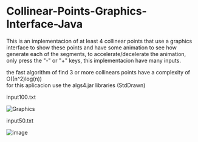 # Collinear-Points-Graphics-Interface-Java
This is an implementacion of at least 4 collinear points that use a graphics interface to show these points
and have some animation to see how generate each of the segments, to accelerate/decelerate the animation, only press the
"-" or "+" keys, this implementacion have many inputs.

the fast algorithm of find 3 or more collinears points have a complexity of O((n^2)log(n))<br />
for this aplicacion use the algs4.jar libraries (StdDrawn)

input100.txt

![Graphics](https://user-images.githubusercontent.com/89735575/191348858-bceb7b3c-e8ec-44da-be9c-38a88fd23a10.jpg)

input50.txt

![image](https://user-images.githubusercontent.com/89735575/191349129-edd17b3e-e050-47c4-a8b3-32a8d2242693.png)
